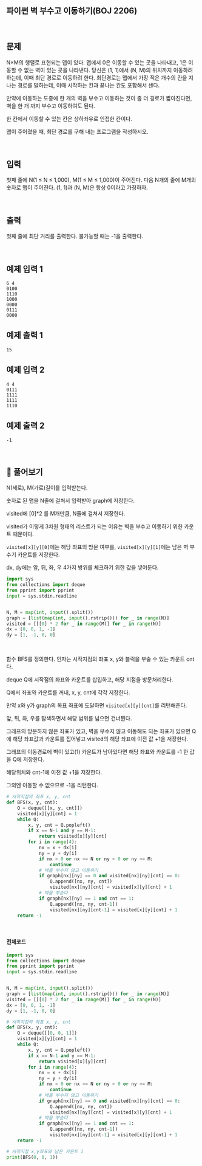 

## 파이썬 벽 부수고 이동하기(BOJ 2206)

<br>

## 문제

N×M의 행렬로 표현되는 맵이 있다. 맵에서 0은 이동할 수 있는 곳을 나타내고, 1은 이동할 수 없는 벽이 있는 곳을 나타낸다. 당신은 (1, 1)에서 (N, M)의 위치까지 이동하려 하는데, 이때 최단 경로로 이동하려 한다. 최단경로는 맵에서 가장 적은 개수의 칸을 지나는 경로를 말하는데, 이때 시작하는 칸과 끝나는 칸도 포함해서 센다.

만약에 이동하는 도중에 한 개의 벽을 부수고 이동하는 것이 좀 더 경로가 짧아진다면, 벽을 한 개 까지 부수고 이동하여도 된다.

한 칸에서 이동할 수 있는 칸은 상하좌우로 인접한 칸이다.

맵이 주어졌을 때, 최단 경로를 구해 내는 프로그램을 작성하시오.

<br>

## 입력

첫째 줄에 N(1 ≤ N ≤ 1,000), M(1 ≤ M ≤ 1,000)이 주어진다. 다음 N개의 줄에 M개의 숫자로 맵이 주어진다. (1, 1)과 (N, M)은 항상 0이라고 가정하자.

<br>

## 출력

첫째 줄에 최단 거리를 출력한다. 불가능할 때는 -1을 출력한다.

<br>

## 예제 입력 1 

```
6 4
0100
1110
1000
0000
0111
0000
```

## 예제 출력 1 

```
15
```

## 예제 입력 2 

```
4 4
0111
1111
1111
1110
```

## 예제 출력 2 

```
-1
```

<br>

## 📝 풀어보기 

N(세로), M(가로)길이를 입력받는다.

숫자로 된 맵을 N줄에 걸쳐서 입력받아 graph에 저장한다.

visited에 [0]*2 를 M개만큼, N줄에 걸쳐서 저장한다.

visited가 이렇게 3차원 형태의 리스트가 되는 이유는 벽을 부수고 이동하기 위한 카운트 때문이다.

`visited[x][y][0]`에는 해당 좌표의 방문 여부를, `visited[x][y][1]`에는 남은 벽 부수기 카운트를 저장한다.

dx, dy에는 앞, 뒤, 좌, 우 4가지 방위를 체크하기 위한 값을 넣어둔다.

``` python
import sys
from collections import deque
from pprint import pprint
input = sys.stdin.readline


N, M = map(int, input().split())
graph = [list(map(int, input().rstrip())) for _ in range(N)]
visited = [[[0] * 2 for _ in range(M)] for _ in range(N)]
dx = [0, 0, 1, -1]
dy = [1, -1, 0, 0]
```

<br>

함수 BFS를 정의한다. 인자는 시작지점의 좌표 x, y와 블럭을 부술 수 있는 카운트 cnt다.

deque Q에 시작점의 좌표와 카운트를 삽입하고, 해당 지점을 방문처리한다.

Q에서 좌표와 카운트를 꺼내, x, y, cnt에 각각 저장한다.

만약 x와 y가 graph의 목표 좌표에 도달하면 `visited[x][y][cnt]`를 리턴해준다.

앞, 뒤, 좌, 우를 탐색하면서 해당 범위를 넘으면 건너뛴다.

그래프의 방문하지 않은 좌표가 있고, 벽을 부수지 않고 이동해도 되는 좌표가 있으면 Q에 해당 좌표값과 카운트를 집어넣고 visited의 해당 좌표에 이전 값 +1을 저장한다.

그래프의 이동경로에 벽이 있고(1) 카운트가 남아있다면 해당 좌표와 카운트를 -1 한 값을 Q에 저장한다.

해당위치와 cnt-1에 이전 값 +1을 저장한다.

그외엔 이동할 수 없으므로 -1을 리턴한다.  

``` python
# 시작지점의 좌표 x, y, cnt
def BFS(x, y, cnt):
    Q = deque([[x, y, cnt]])
    visited[x][y][cnt] = 1
    while Q:
        x, y, cnt = Q.popleft()
        if x == N-1 and y == M-1:
            return visited[x][y][cnt]
        for i in range(4):
            nx = x + dx[i]
            ny = y + dy[i]
            if nx < 0 or nx >= N or ny < 0 or ny >= M:
                continue
            # 벽을 부수지 않고 이동하기
            if graph[nx][ny] == 0 and visited[nx][ny][cnt] == 0:
                Q.append([nx, ny, cnt])
                visited[nx][ny][cnt] = visited[x][y][cnt] + 1
            # 벽을 부순다
            if graph[nx][ny] == 1 and cnt == 1:
                Q.append([nx, ny, cnt-1])
                visited[nx][ny][cnt-1] = visited[x][y][cnt] + 1
    return -1


```

<br>

#### 전체코드

``` python
import sys
from collections import deque
from pprint import pprint
input = sys.stdin.readline


N, M = map(int, input().split())
graph = [list(map(int, input().rstrip())) for _ in range(N)]
visited = [[[0] * 2 for _ in range(M)] for _ in range(N)]
dx = [0, 0, 1, -1]
dy = [1, -1, 0, 0]

# 시작지점의 좌표 x, y, cnt
def BFS(x, y, cnt):
    Q = deque([[0, 0, 1]])
    visited[x][y][cnt] = 1
    while Q:
        x, y, cnt = Q.popleft()
        if x == N-1 and y == M-1:
            return visited[x][y][cnt]
        for i in range(4):
            nx = x + dx[i]
            ny = y + dy[i]
            if nx < 0 or nx >= N or ny < 0 or ny >= M:
                continue
            # 벽을 부수지 않고 이동하기
            if graph[nx][ny] == 0 and visited[nx][ny][cnt] == 0:
                Q.append([nx, ny, cnt])
                visited[nx][ny][cnt] = visited[x][y][cnt] + 1
            # 벽을 부순다
            if graph[nx][ny] == 1 and cnt == 1:
                Q.append([nx, ny, cnt-1])
                visited[nx][ny][cnt-1] = visited[x][y][cnt] + 1
    return -1

# 시작지점 x,y좌표와 남은 카운트 1
print(BFS(0, 0, 1))
```

<br>



